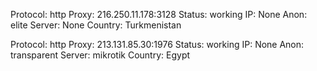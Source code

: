 Protocol: http
Proxy: 216.250.11.178:3128
Status: working
IP: None
Anon: elite
Server: None
Country: Turkmenistan

Protocol: http
Proxy: 213.131.85.30:1976
Status: working
IP: None
Anon: transparent
Server: mikrotik
Country: Egypt

